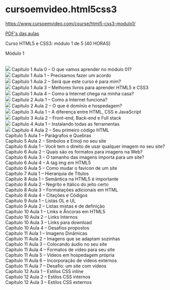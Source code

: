# cursoemvideo.html5css3

<a href="https://www.cursoemvideo.com/course/html5-css3-modulo1/">https://www.cursoemvideo.com/course/html5-css3-modulo1/</a>

<a href="https://github.com/gustavoguanabara/html-css/tree/master/aulas-pdf">PDF's das aulas</a>

Curso HTML5 e CSS3: módulo 1 de 5 [40 HORAS]

Módulo 1

<br><img src="https://img.icons8.com/fluent/15/000000/ok.png"/> Capítulo 1 Aula 0 – O que vamos aprender no módulo 01?
<br><img src="https://img.icons8.com/fluent/15/000000/ok.png"/> Capítulo 1 Aula 1 – Precisamos fazer um acordo
<br><img src="https://img.icons8.com/fluent/15/000000/ok.png"/> Capítulo 1 Aula 2 – Será que este curso é para mim?
<br><img src="https://img.icons8.com/fluent/15/000000/ok.png"/> Capítulo 1 Aula 3 – Melhores livros para aprender HTML5 e CSS3
<br><img src="https://img.icons8.com/fluent/15/000000/ok.png"/> Capítulo 1 Aula 4 – Como a Internet chega na minha casa?
<br><img src="https://img.icons8.com/fluent/15/000000/ok.png"/> Capítulo 2 Aula 1 – Como a Internet funciona?
<br><img src="https://img.icons8.com/fluent/15/000000/ok.png"/> Capítulo 2 Aula 2 – O que é domínio e hospedagem?
<br><img src="https://img.icons8.com/fluent/15/000000/ok.png"/> Capítulo 3 Aula 1 – A diferença entre HTML, CSS e JavaScript
<br><img src="https://img.icons8.com/fluent/15/000000/ok.png"/> Capítulo 3 Aula 2 – Front-end, Back-end e Full stack
<br><img src="https://img.icons8.com/fluent/15/000000/ok.png"/> Capítulo 4 Aula 1 – Instalando todas as ferramentas
<br><img src="https://img.icons8.com/fluent/15/000000/ok.png"/> Capítulo 4 Aula 2 – Seu primeiro código HTML
<br> Capítulo 5 Aula 1 – Parágrafos e Quebras
<br> Capítulo 5 Aula 2 – Símbolos e Emoji no seu site
<br> Capítulo 6 Aula 1 – Você tem o direito de usar qualquer imagem no seu site?
<br> Capítulo 6 Aula 2 – Quais são os formatos para imagens na Web?
<br> Capítulo 6 Aula 3 – O tamanho das imagens importa para um site?
<br> Capítulo 6 Aula 4 – A tag img em HTML5
<br> Capítulo 6 Aula 5 – Como mudar o favicon de um site
<br> Capítulo 7 Aula 1 – Hierarquia de Títulos
<br> Capítulo 8 Aula 1 – Semântica na HTML5 é importante
<br> Capítulo 8 Aula 2 – Negrito e Itálico do jeito certo
<br> Capítulo 8 Aula 3 – Formatações adicionais em HTML
<br> Capítulo 8 Aula 4 – Citações e Códigos
<br> Capítulo 9 Aula 1 – Listas OL e UL
<br> Capítulo 9 Aula 2 – Listas mistas e de definição
<br> Capítulo 10 Aula 1 – Links e Âncoras em HTML5
<br> Capítulo 10 Aula 2 – Links Internos
<br> Capítulo 10 Aula 3 – Links para download
<br> Capítulo 10 Aula 4 – Desafios propostos
<br> Capítulo 11 Aula 1 – Imagens Dinâmicas
<br> Capítulo 11 Aula 2 – Imagens que se adaptam sozinhas
<br> Capítulo 11 Aula 3 – Colocando áudio no seu site
<br> Capítulo 11 Aula 4 – Formatos de vídeo para seu site
<br> Capítulo 11 Aula 5 – Vídeos em hospedagem própria
<br> Capítulo 11 Aula 6 – Incorporação de vídeos externos
<br> Capítulo 11 Aula 7 – Desafio: um site com vídeos
<br> Capítulo 12 Aula 1 – Estilos CSS inline
<br> Capítulo 12 Aula 2 – Estilos CSS internos
<br> Capítulo 12 Aula 3 – Estilos CSS externos